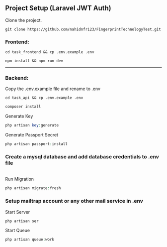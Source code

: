 ## Project Setup (Laravel JWT Auth)

Clone the project.

```
git clone https://github.com/nahidnfr123/FingerprintTechnologyTest.git
````

### Frontend:

```
cd task_frontend && cp .env.example .env
```

```
npm install && npm run dev
```

---------------------------------------------

### Backend:

Copy the .env.example file and rename to .env
```
cd task_api && cp .env.example .env
```

```php
composer install
```

Generate Key

```php
php artisan key:generate
```

Generate Passport Secret

```php
php artisan passport:install
```
### Create a mysql database and add database credentials to .env file
<br/>  
Run Migration

```php
php artisan migrate:fresh
```

### Setup mailtrap account or any other mail service in .env

Start Server

```php
php artisan ser
```

Start Queue

```php
php artisan queue:work
```
